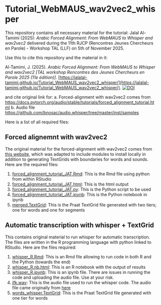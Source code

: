 # Tutorial_WebMAUS_wav2vec2_whisper

This repository contains all necessary material for the tutorial: 
Jalal Al-Tamimi (2025): *Arabic Forced Alignment: From WebMAUS to Whisper and wav2vec2* delivered during the 11th RJCP (Rencontres Jeunes Chercheurs en Parole) - Workshop TAL (LLF) on 5th of November 2025.

Use this to cite this repository and the material in it:

Al-Tamimi, J. (2025). *Arabic Forced Alignment: From WebMAUS to Whisper and wav2vec2 [TAL workshop Rencontres des Jeunes Chercheurs en Parole 2025 (11e édition)]*. [https://jalalal-tamimi.github.io/Tutorial_WebMAUS_wav2vec2_whisper/](https://jalalal-tamimi.github.io/Tutorial_WebMAUS_wav2vec2_whisper/). [![DOI](https://zenodo.org/badge/1084384562.svg)](https://doi.org/10.5281/zenodo.17485787)


and cite original link for: 
a. Forced-alignment with wav2vec2 comes from https://docs.pytorch.org/audio/stable/tutorials/forced_alignment_tutorial.html
b. Audio file https://github.com/bnosac/audio.whisper/tree/master/inst/samples


Here is a list of all required files:

## Forced alignemnt with wav2vec2

The original material for the forced-alignment with wav2vec2 comes from [this website](https://docs.pytorch.org/audio/stable/tutorials/forced_alignment_tutorial.html), which was adapted to include modules to install locally in addition to generating TextGrids with boundaries for words and sounds. Here are the required files:

1. [forced_alignment_tutorial_JAT.Rmd](https://jalalal-tamimi.github.io/Tutorial_WebMAUS_wav2vec2_whisper/forced_alignment_tutorial_JAT.Rmd): This is the Rmd file using python from within RStudio
2. [forced_alignment_tutorial_JAT.html](https://jalalal-tamimi.github.io/Tutorial_WebMAUS_wav2vec2_whisper/forced_alignment_tutorial_JAT.html): This is the html output
3. [forced_alignment_tutorial_JAT.py](https://jalalal-tamimi.github.io/Tutorial_WebMAUS_wav2vec2_whisper/forced_alignment_tutorial_JAT.py): This is the Python script to be used
4. [forced_alignment_tutorial_JAT.ipynb](https://jalalal-tamimi.github.io/Tutorial_WebMAUS_wav2vec2_whisper/forced_alignment_tutorial_JAT.ipynb): This is the Python notebook in ipynb
5. [merged.TextGrid](https://jalalal-tamimi.github.io/Tutorial_WebMAUS_wav2vec2_whisper/merged.TextGrid): This is the Praat TextGrid file generated with two tiers; one for words and one for segments

## Automatic transcription with whisper + TextGrid

This contains original material to run whisper for automatic transcription. The files are written in the R programming language with python linked to RStudio. Here are the files required:

1. [whisper_R.Rmd](https://jalalal-tamimi.github.io/Tutorial_WebMAUS_wav2vec2_whisper/whisper_R.Rmd): This is an Rmd file allowing to run code in both R and the Python (towards the end)
2. [whisper_R.nb.html](https://jalalal-tamimi.github.io/Tutorial_WebMAUS_wav2vec2_whisper/whisper_R.nb.html): This is an R notebook with the output of results
3. [whisper_R.ipynb](https://jalalal-tamimi.github.io/Tutorial_WebMAUS_wav2vec2_whisper/whisper_R.ipynb): This is an ipynb file. There are issues in running the code and uploading the audio file. Use at your risk.
4. [jfk.wav](https://jalalal-tamimi.github.io/Tutorial_WebMAUS_wav2vec2_whisper/jfk.wav): This is the audio file used to run the whisper code. The audio file came originally from [here](https://github.com/bnosac/audio.whisper/tree/master/inst/samples)
5. [words_whisper.TextGrid](https://jalalal-tamimi.github.io/Tutorial_WebMAUS_wav2vec2_whisper/words_whisper.TextGrid): This is the Praat TextGrid file generated with one tier for words

